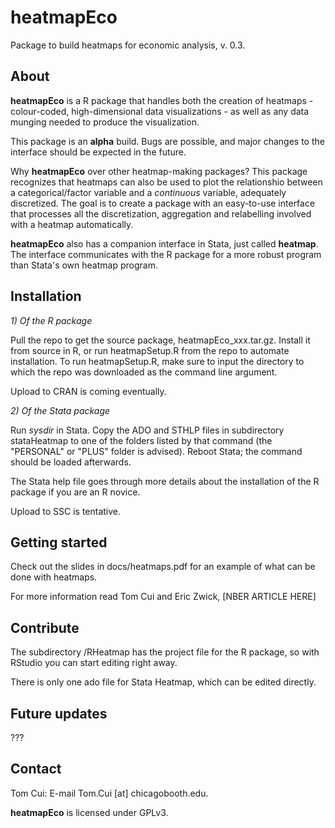 # heatmapEco
Package to build heatmaps for economic analysis, v. 0.3.

## About
**heatmapEco** is a R package that handles both the creation of heatmaps - colour-coded, high-dimensional data visualizations -
as well as any data munging needed to produce the visualization.

This package is an **alpha** build. Bugs are possible, and major changes to the interface should be expected in the future.

Why **heatmapEco** over other heatmap-making packages? This package recognizes that heatmaps can also be used to plot the
relationshio between a categorical/factor variable and a *continuous* variable, adequately discretized. The goal is to create
a package with an easy-to-use interface that processes all the discretization, aggregation and relabelling involved with a heatmap
automatically.

**heatmapEco** also has a companion interface in Stata, just called **heatmap**. The interface communicates with the R package for
a more robust program than Stata's own heatmap program.

## Installation

*1) Of the R package*

Pull the repo to get the source package, heatmapEco_xxx.tar.gz. Install it from source in R, or run heatmapSetup.R from the repo to automate
installation. To run heatmapSetup.R, make sure to input the directory to which the repo was downloaded as the command line argument.

Upload to CRAN is coming eventually.

*2) Of the Stata package*

Run *sysdir* in Stata. Copy the ADO and STHLP files in subdirectory stataHeatmap to one of the folders listed by that command
(the "PERSONAL" or "PLUS" folder is advised). Reboot Stata; the command should be loaded afterwards.

The Stata help file goes through more details about the installation of the R package if you are an R novice.

Upload to SSC is tentative.

## Getting started

Check out the slides in docs/heatmaps.pdf for an example of what can be done with heatmaps.

For more information read Tom Cui and Eric Zwick, [NBER ARTICLE HERE]

## Contribute

The subdirectory /RHeatmap has the project file for the R package, so with RStudio you can start editing right away.

There is only one ado file for Stata Heatmap, which can be edited directly.

## Future updates

???

## Contact

Tom Cui: E-mail Tom.Cui [at] chicagobooth.edu.

**heatmapEco** is licensed under GPLv3.
